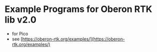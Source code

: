 # Example Programs for Oberon RTK lib v2.0

* for Pico
* see [https://oberon-rtk.org/examples/](https://oberon-rtk.org/examples/)
